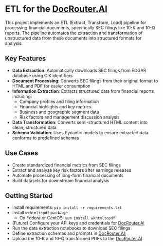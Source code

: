 # ETL for the [DocRouter.AI](https://docrouter.ai)

This project implements an ETL (Extract, Transform, Load) pipeline for processing financial documents, specifically SEC filings like 10-K and 10-Q reports. The pipeline automates the extraction and transformation of unstructured data from these documents into structured formats for analysis.

## Key Features

- **Data Extraction**: Automatically downloads SEC filings from EDGAR database using CIK identifiers
- **Document Processing**: Converts SEC filings from their original format to HTML and PDF for easier consumption
- **Information Extraction**: Extracts structured data from financial reports including:
  - Company profiles and filing information
  - Financial highlights and key metrics
  - Business and geographic segment data
  - Risk factors and management discussion analysis
- **Data Transformation**: Converts semi-structured HTML content into clean, structured data
- **Schema Validation**: Uses Pydantic models to ensure extracted data conforms to predefined schemas

## Use Cases

- Create standardized financial metrics from SEC filings
- Extract and analyze key risk factors after earnings releases
- Automate processing of long-form financial documents
- Build datasets for downstream financial analysis

## Getting Started

* Install requirements: `pip install -r requirements.txt`
* Install `wkhtmltopdf` package
  * On Fedora or CentOS: `yum install wkhtmltopdf`
* (Future) Configure your API keys and credentials for [DocRouter.AI](https://docrouter.ai)
* Run the data extraction notebooks to download SEC filings
* Define extraction schemas and prompts in [DocRouter.AI](https://docrouter.ai);
* Upload the 10-K and 10-Q transformed PDFs to the [DocRouter.AI](https://docrouter.ai)
 